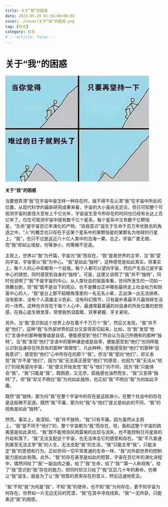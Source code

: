 ```yaml
---
title: 关于“我”的困惑
date: 2023-05-29 01:36:00+08:00
cover: ./cover/关于“我”的困惑.png
tag: [日志]
category: 日志
# ---article: false---
---
```


# 关于“我”的困惑

![](./cover/关于“我”的困惑.png)

**关于“我”的困惑**

当要想弄清“我”在宇宙中是怎样一种存在时，就不得不先认清“我”在宇宙中所处的位置，从现代科学的最新研究成果来看，宇宙的大小虽尚无定论，但已可知整个可观测宇宙的直径大至有上千亿光年，宇宙诞生至今所存在的时间也已经有长达上百亿年了。仅在可观测宇宙中就有数千亿个星系，每个星系中又有数千亿颗恒星，“生命”是宇宙百亿年演化的产物，“自我意识”诞生于生命千百万年优胜劣的角逐之中，“人”的概念也只存在于这某个星系中的某颗恒星的某颗名为地球的行星上，“我”，也只不过是这近八十亿人类中的沧海一粟。总之，宇宙广袤无垠，而“我”却如尘埃般，何等渺小，何等微不足道。

主观上，世界以“我”为开篇，宇宙为“我”而存在，“我”是我世界的主宰，当“我”望向宇宙，宇宙便以“我”为中心。“我”是如此“独特”，这种感觉是如此真实。但事实上，每个人的心中却都有一个自我，每个人都可以望向宇宙，然后产生自己是宇宙中心的错觉，同时感受到自身的“独特”。可是，这便又说明了“我”并不“独特”，同时也说明了“我”不是宇宙的中心。从人类社会的层面来看，世间所发生的一切如一场舞台剧，但“我”既不是台下的观众，也不是舞台正中哪些最终走上社会权力和财富中心的人，“我”是台上那不起眼角落里的一名无名小辈，正出演一出无法排练、没有剧本、没有个人英雄主义色彩、没有科幻情节，只有最朴素最平凡最琐碎生活的一场秀。这种也许存在于每个人心中，最通常最普遍的对自身的所处位置的悲悯感，在我心底生根发芽，常使我热泪盈眶、双拳紧握、牙关紧咬。

另外，当“我”意识到这个世界上存在着千千万万个“我”，然后又发现，“我”并不是“他们”，这种“我”与外部世界的区分又变得真切起来。比如，当“我”发现“他们”言语中的那种傲慢或是自信，便能感受到“他们”所自认为自己所拥有的那种“独特”。当“我”发现“他们”言语中的那种谦逊或是自卑，便能感受到“他们”也同样能认识到自身存在所具有的那种“局限性”。凡此种种，使我感受到“他们”的那种“自我意识”、感受到“他们”心中所存在的那个“我”。但当“我”望向“他们”，却又发现“我”并不是“他们”，因为“我”无法真正感受“他们”的感受，也因为“我”无法从“他们”的视角望向宇宙，“我”便又开始发觉“我”与“他们”的不同，因为“我”只能体会“我”。“我”只能是“我”，既困惑，又无奈，孤独感也油然而生，“我”又变得“独特”了。但“我”却又不明白“我”为何如此独特，也正如“我”不明白“我”为何如此平庸。

既然“我”独特，那为何“我”在整个宇宙中的存在是这般渺小，在整个社会中的存在是这般微不足道。既然“我”平庸，那为何“我”与“他们”是又是如此的不同，“我”的视角是如此“独特”。

然而，事实上，我深知，“我”并不独特，“我”只有平庸。因为虽然从主观上，“我”是不同于“他们”的，整个宇宙都为“我”而存在，但，我和这整个宇宙的疏离感是如此真切，“我”既不能预测风雨雷电的出现与消失，也不能控制日月星辰的升起和落下，“我”无法支配这个宇宙，也无法体会它的感受和存在。“我”平凡普通到甚至无法主宰“我”的人生，无法支配“我”的生活。“我”只能主宰“我”，只能决定“我”的思想和行为，正如世间一切平常普通的生命一样，“我”对外部世界的控制能力是如此有限。此外，“我”的存在甚至是如此的短暂，宇宙在百亿年的演化进程中，偶然间给了“我”一副血肉之躯，给了“我”生命，给了“我”“第一人称视角”，给了“我”意识到“我”存在的能力，但同时却又只给了“我”区区几十年的寿命，仿佛让“我”诞生，就是为了让“我”短暂的思索存在的意义，然后迅速地死去。

“我”不知“我”为何是“我”，不知“我”的使命，也不知“我”为何存在，更不知宇宙为何存在。世界如一片无边无际的荒漠，“我”在其中寻找线索。“我”一无所获，只能表述“我”的困惑。

